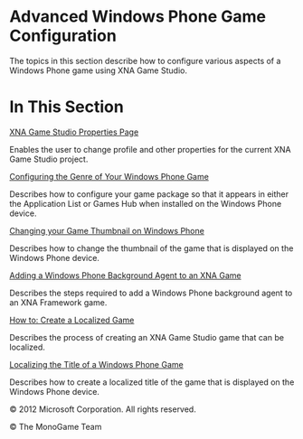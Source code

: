

# Advanced Windows Phone Game Configuration

The topics in this section describe how to configure various aspects of a Windows Phone game using XNA Game Studio.

# In This Section

[XNA Game Studio Properties Page](UsingXNA_Dlg_GameStudioProperties.md)

Enables the user to change profile and other properties for the current XNA Game Studio project.

[Configuring the Genre of Your Windows Phone Game](UsingXNA_GameList_Change.md)

Describes how to configure your game package so that it appears in either the Application List or Games Hub when installed on the Windows Phone device.

[Changing your Game Thumbnail on Windows Phone](UsingXNA_GameIcon_Change.md)

Describes how to change the thumbnail of the game that is displayed on the Windows Phone device.

[Adding a Windows Phone Background Agent to an XNA Game](UsingBackgroundAgentsOnPhone.md)

Describes the steps required to add a Windows Phone background agent to an XNA Framework game.

[How to: Create a Localized Game](CP_HowTo_Localize.md)

Describes the process of creating an XNA Game Studio game that can be localized.

[Localizing the Title of a Windows Phone Game](UsingXNA_GameTitle_Localize.md)

Describes how to create a localized title of the game that is displayed on the Windows Phone device.

© 2012 Microsoft Corporation. All rights reserved.  

© The MonoGame Team